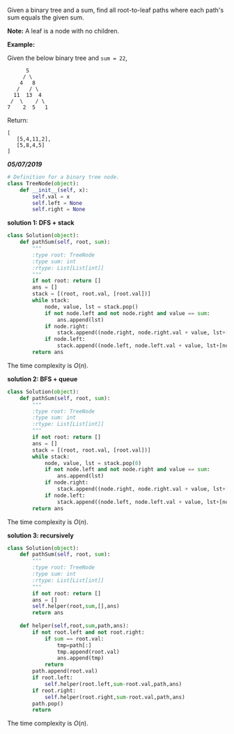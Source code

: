 Given a binary tree and a sum, find all root-to-leaf paths where each path's sum equals the given sum.

**Note:** A leaf is a node with no children.

**Example:**

Given the below binary tree and `sum = 22`,

```
      5
     / \
    4   8
   /   / \
  11  13  4
 /  \    / \
7    2  5   1
```

Return:

```
[
   [5,4,11,2],
   [5,8,4,5]
]
```



***05/07/2019***

```python
# Definition for a binary tree node.
class TreeNode(object):
    def __init__(self, x):
        self.val = x
        self.left = None
        self.right = None
```

**solution 1: DFS + stack**

```python
class Solution(object):
    def pathSum(self, root, sum):
        """
        :type root: TreeNode
        :type sum: int
        :rtype: List[List[int]]
        """
        if not root: return []
        ans = []
        stack = [(root, root.val, [root.val])]
        while stack:
            node, value, lst = stack.pop()
            if not node.left and not node.right and value == sum:
                ans.append(lst)
            if node.right:
                stack.append((node.right, node.right.val + value, lst+[node.right.val]))
            if node.left:
                stack.append((node.left, node.left.val + value, lst+[node.left.val]))
        return ans
```

The time complexity is $O(n)$.

**solution 2: BFS + queue**

```python
class Solution(object):
    def pathSum(self, root, sum):
        """
        :type root: TreeNode
        :type sum: int
        :rtype: List[List[int]]
        """
        if not root: return []
        ans = []
        stack = [(root, root.val, [root.val])]
        while stack:
            node, value, lst = stack.pop(0)
            if not node.left and not node.right and value == sum:
                ans.append(lst)
            if node.right:
                stack.append((node.right, node.right.val + value, lst+[node.right.val]))
            if node.left:
                stack.append((node.left, node.left.val + value, lst+[node.left.val]))
        return ans
```

The time complexity is $O(n)$.

**solution 3: recursively**

```python
class Solution(object):
    def pathSum(self, root, sum):
        """
        :type root: TreeNode
        :type sum: int
        :rtype: List[List[int]]
        """
        if not root: return []
        ans = []
        self.helper(root,sum,[],ans)
        return ans
        
    def helper(self,root,sum,path,ans):
        if not root.left and not root.right:
            if sum == root.val:
                tmp=path[:]
                tmp.append(root.val)
                ans.append(tmp)
            return
        path.append(root.val)
        if root.left:
            self.helper(root.left,sum-root.val,path,ans)
        if root.right:
            self.helper(root.right,sum-root.val,path,ans)
        path.pop()
        return
```

The time complexity is $O(n)$.